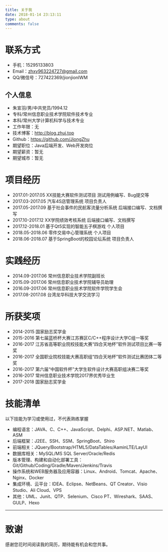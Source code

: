 ```yaml
---
title: 关于我
date: 2018-01-14 23:13:11
type: about
comments: false
---
```


# 联系方式

- 手机：15295133803
- Email：zhxy963224727@gmail.com 
- QQ/微信号：727422369/jionjionIWM


## 个人信息

 - 朱宣羽/男/中共党员/1994.12 
 - 专科/常州信息职业技术学院软件技术专业
 - 本科/常州大学计算机科学与技术专业 
 - 工作年限：无
 - 技术博客：http://blog.zhuj.top
 - Github：https://github.com/JiongZhu
 - 期望职位：Java后端开发、Web开发岗位
 - 期望薪资：暂无
 - 期望城市：暂无

# 项目经历

- 2017.01-2017.05 XX技能大赛软件测试项目              测试用例编写、Bug提交等
- 2017.03-2017.05 汽车4S店管理系统                    项目负责人
- 2017.05-2017.09 基于社会事件的民航客流量分析系统    后端接口编写、文档撰写
- 2017.10-2017.12 XX学院绩效考核系统                  后端接口编写、文档撰写
- 2017.12-2018.01 基于Qt5实现的智能五子棋游戏         个人项目
- 2018.05-2018.06 零件交易中心管理系统                个人项目
- 2018.06-2018.07 基于SpringBoot的校园论坛系统        项目负责人

# 实践经历

- 2014.09-2017.06 常州信息职业技术学院副班长
- 2015.09-2017.06 常州信息职业技术学院辅导员助理
- 2016.09-2017.06 常州信息职业技术学院软件学院学生会
- 2017.08-2017.08 台湾龙华科技大学交流学习

# 所获奖项

- 2014-2015 国家励志奖学金
- 2015-2016 第七届蓝桥杯大赛江苏赛区C/C++程序设计大学C组一等奖
- 2016-2017 江苏省高等职业院校技能大赛“四合天地杯”软件测试项目比赛一等奖
- 2016-2017 全国职业院校技能大赛高职组“四合天地杯”软件测试比赛团体二等奖
- 2016-2017 第六届“中国软件杯”大学生软件设计大赛高职组决赛二等奖
- 2016-2017 常州信息职业技术学院2017界优秀毕业生
- 2017-2018 国家励志奖学金

# 技能清单

以下技能为学习或使用过，不代表熟练掌握

- 编程语言：JAVA、C、C++、JavaScript、Delphi、ASP.NET、Matlab、ASM
- 后端框架：J2EE、SSH、SSM、SpringBoot、Shiro
- 前端相关：JQuery/Bootstrap/HTML5/DataTables/AaminLTE/LayUI
- 数据库相关：MySQL/MS SQL Server/Oracle/Redis
- 版本管理、构建和自动化部署工具：Git/Github/Coding/Gradle/Maven/Jenkins/Travis
- 操作系统和WEB服务器及应用容器：Linux、Android、Tomcat、Apache、Nginx、Docker
- 集成环境、云平台：IDEA、Eclipse、NetBeans、QT Creator、Visio Studio、Ali Cloud、VPS
- 其他：UML、Junit、QTP、Selenium、Cisco PT、Wireshark、SAAS、GULP、Hexo
---
# 致谢
感谢您花时间阅读我的简历，期待能有机会和您共事。
​      